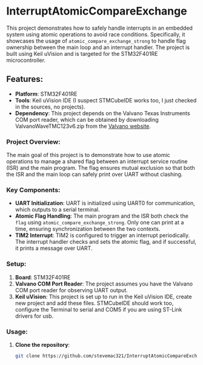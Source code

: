 # InterruptAtomicCompareExchange

This project demonstrates how to safely handle interrupts in an embedded system using atomic operations to avoid race conditions. Specifically, it showcases the usage of `atomic_compare_exchange_strong` to handle flag ownership between the main loop and an interrupt handler. The project is built using Keil uVision and is targeted for the STM32F401RE microcontroller.

## Features:
- **Platform**: STM32F401RE
- **Tools**: Keil uVision IDE (I suspect STMCubeIDE works too, I just checked in the sources, no projects).
- **Dependency**: This project depends on the Valvano Texas Instruments COM port reader, which can be obtained by downloading ValvanoWaveTMC123v6.zip from the [Valvano website](https://users.ece.utexas.edu/~valvano/arm/#FSM).

### Project Overview:
The main goal of this project is to demonstrate how to use atomic operations to manage a shared flag between an interrupt service routine (ISR) and the main program. The flag ensures mutual exclusion so that both the ISR and the main loop can safely print over UART without clashing.

### Key Components:
- **UART Initialization**: UART is initialized using UART0 for communication, which outputs to a serial terminal.
- **Atomic Flag Handling**: The main program and the ISR both check the `flag` using `atomic_compare_exchange_strong`. Only one can print at a time, ensuring synchronization between the two contexts.
- **TIM2 Interrupt**: TIM2 is configured to trigger an interrupt periodically. The interrupt handler checks and sets the atomic flag, and if successful, it prints a message over UART.

### Setup:
1. **Board**: STM32F401RE
2. **Valvano COM Port Reader**: The project assumes you have the Valvano COM port reader for observing UART output.
3. **Keil uVision**: This project is set up to run in the Keil uVision IDE, create new project and add these files.  STMCubeIDE should work too, configure the Terminal to serial and COM5 if you are using ST-Link drivers for usb.

### Usage:
1. **Clone the repository**:
   ```bash
   git clone https://github.com/stevemac321/InterruptAtomicCompareExchange.git
